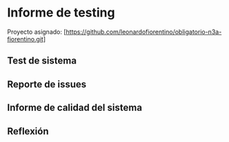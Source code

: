 # Informe de testing 
Proyecto asignado: [https://github.com/leonardofiorentino/obligatorio-n3a-fiorentino.git]

## Test de sistema

## Reporte de issues

## Informe de calidad del sistema

## Reflexión
